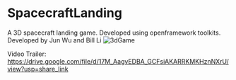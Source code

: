 # SpacecraftLanding
A 3D spacecraft landing game. Developed using openframework toolkits. Developed by Jun Wu and Bill Li
![3dGame](https://user-images.githubusercontent.com/89228133/206940765-8bf64bf9-afc3-4439-a92b-492ddc55bdf4.png)


Video Trailer:
https://drive.google.com/file/d/17M_AagvEDBA_GCFsiAKARRKMKHznNXrU/view?usp=share_link
